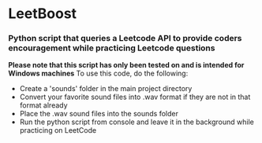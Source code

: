 # LeetBoost
### Python script that queries a Leetcode API to provide coders encouragement while practicing Leetcode questions
**Please note that this script has only been tested on and is intended for Windows machines**
To use this code, do the following:
* Create a 'sounds' folder in the main project directory
* Convert your favorite sound files into .wav format if they are not in that format already
* Place the .wav sound files into the sounds folder
* Run the python script from console and leave it in the background while practicing on LeetCode
